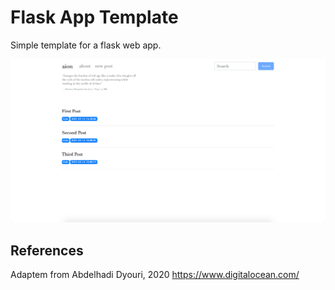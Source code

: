 # Flask App Template

Simple template for a flask web app. 

<img src="https://raw.githubusercontent.com/karinazad/flask-app-template/main/flask_app.png?token=ANKC3TBGRMRDBDILYPFS5M3AK537I">


## References
Adaptem from Abdelhadi Dyouri, 2020 https://www.digitalocean.com/
